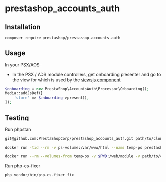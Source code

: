 # prestashop_accounts_auth

## Installation

```
composer require prestashop/prestashop-accounts-auth
```

## Usage

In your PSX/AOS :


- In the PSX / AOS module controllers, get onboarding presenter and go to the view for which is used by the
[viewsjs component](https://github.com/PrestaShopCorp/prestashop_accounts_vue_components)

```php
$onboarding = new PrestaShop\AccountsAuth\Processor\Onboarding();
Media::addJsDef([
    'store' => $onboarding->present(),
]);
```

## Testing

Run phpstan

```bash
git@github.com:PrestaShopCorp/prestashop_accounts_auth.git path/to/clone

docker run -tid --rm -v ps-volume:/var/www/html --name temp-ps prestashop/prestashop;

docker run --rm --volumes-from temp-ps -v $PWD:/web/module -v path/to/clone:/web/ps_accounts -e _PS_ROOT_DIR_=/var/www/html --workdir=/web/module phpstan/phpstan:0.12 analyse --configuration=/web/module/tests/phpstan/phpstan.neon
```

Run php-cs-fixer
```bash
php vendor/bin/php-cs-fixer fix
```
